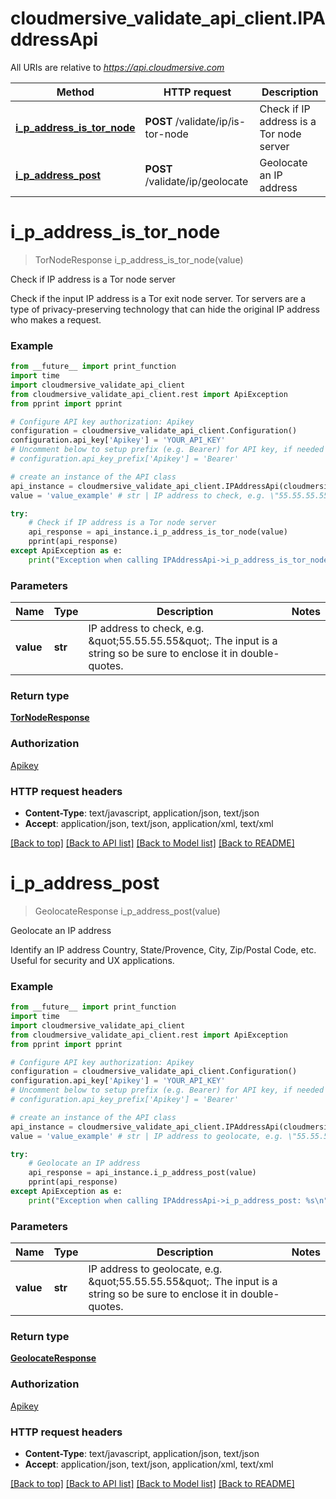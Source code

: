 # cloudmersive_validate_api_client.IPAddressApi

All URIs are relative to *https://api.cloudmersive.com*

Method | HTTP request | Description
------------- | ------------- | -------------
[**i_p_address_is_tor_node**](IPAddressApi.md#i_p_address_is_tor_node) | **POST** /validate/ip/is-tor-node | Check if IP address is a Tor node server
[**i_p_address_post**](IPAddressApi.md#i_p_address_post) | **POST** /validate/ip/geolocate | Geolocate an IP address


# **i_p_address_is_tor_node**
> TorNodeResponse i_p_address_is_tor_node(value)

Check if IP address is a Tor node server

Check if the input IP address is a Tor exit node server.  Tor servers are a type of privacy-preserving technology that can hide the original IP address who makes a request.

### Example
```python
from __future__ import print_function
import time
import cloudmersive_validate_api_client
from cloudmersive_validate_api_client.rest import ApiException
from pprint import pprint

# Configure API key authorization: Apikey
configuration = cloudmersive_validate_api_client.Configuration()
configuration.api_key['Apikey'] = 'YOUR_API_KEY'
# Uncomment below to setup prefix (e.g. Bearer) for API key, if needed
# configuration.api_key_prefix['Apikey'] = 'Bearer'

# create an instance of the API class
api_instance = cloudmersive_validate_api_client.IPAddressApi(cloudmersive_validate_api_client.ApiClient(configuration))
value = 'value_example' # str | IP address to check, e.g. \"55.55.55.55\".  The input is a string so be sure to enclose it in double-quotes.

try:
    # Check if IP address is a Tor node server
    api_response = api_instance.i_p_address_is_tor_node(value)
    pprint(api_response)
except ApiException as e:
    print("Exception when calling IPAddressApi->i_p_address_is_tor_node: %s\n" % e)
```

### Parameters

Name | Type | Description  | Notes
------------- | ------------- | ------------- | -------------
 **value** | **str**| IP address to check, e.g. \&quot;55.55.55.55\&quot;.  The input is a string so be sure to enclose it in double-quotes. | 

### Return type

[**TorNodeResponse**](TorNodeResponse.md)

### Authorization

[Apikey](../README.md#Apikey)

### HTTP request headers

 - **Content-Type**: text/javascript, application/json, text/json
 - **Accept**: application/json, text/json, application/xml, text/xml

[[Back to top]](#) [[Back to API list]](../README.md#documentation-for-api-endpoints) [[Back to Model list]](../README.md#documentation-for-models) [[Back to README]](../README.md)

# **i_p_address_post**
> GeolocateResponse i_p_address_post(value)

Geolocate an IP address

Identify an IP address Country, State/Provence, City, Zip/Postal Code, etc.  Useful for security and UX applications.

### Example
```python
from __future__ import print_function
import time
import cloudmersive_validate_api_client
from cloudmersive_validate_api_client.rest import ApiException
from pprint import pprint

# Configure API key authorization: Apikey
configuration = cloudmersive_validate_api_client.Configuration()
configuration.api_key['Apikey'] = 'YOUR_API_KEY'
# Uncomment below to setup prefix (e.g. Bearer) for API key, if needed
# configuration.api_key_prefix['Apikey'] = 'Bearer'

# create an instance of the API class
api_instance = cloudmersive_validate_api_client.IPAddressApi(cloudmersive_validate_api_client.ApiClient(configuration))
value = 'value_example' # str | IP address to geolocate, e.g. \"55.55.55.55\".  The input is a string so be sure to enclose it in double-quotes.

try:
    # Geolocate an IP address
    api_response = api_instance.i_p_address_post(value)
    pprint(api_response)
except ApiException as e:
    print("Exception when calling IPAddressApi->i_p_address_post: %s\n" % e)
```

### Parameters

Name | Type | Description  | Notes
------------- | ------------- | ------------- | -------------
 **value** | **str**| IP address to geolocate, e.g. \&quot;55.55.55.55\&quot;.  The input is a string so be sure to enclose it in double-quotes. | 

### Return type

[**GeolocateResponse**](GeolocateResponse.md)

### Authorization

[Apikey](../README.md#Apikey)

### HTTP request headers

 - **Content-Type**: text/javascript, application/json, text/json
 - **Accept**: application/json, text/json, application/xml, text/xml

[[Back to top]](#) [[Back to API list]](../README.md#documentation-for-api-endpoints) [[Back to Model list]](../README.md#documentation-for-models) [[Back to README]](../README.md)

